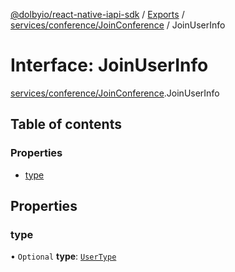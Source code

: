 [@dolbyio/react-native-iapi-sdk](../README.md) / [Exports](../modules.md) / [services/conference/JoinConference](../modules/services_conference_JoinConference.md) / JoinUserInfo

# Interface: JoinUserInfo

[services/conference/JoinConference](../modules/services_conference_JoinConference.md).JoinUserInfo

## Table of contents

### Properties

- [type](services_conference_JoinConference.JoinUserInfo.md#type)

## Properties

### type

• `Optional` **type**: [`UserType`](../enums/services_conference_JoinConference.UserType.md)
